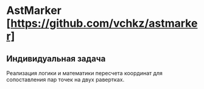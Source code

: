 # AstMarker [https://github.com/vchkz/astmarker]

## Индивидуальная задача

Реализация логики и математики пересчета координат для сопоставления пар точек на двух равертках.
